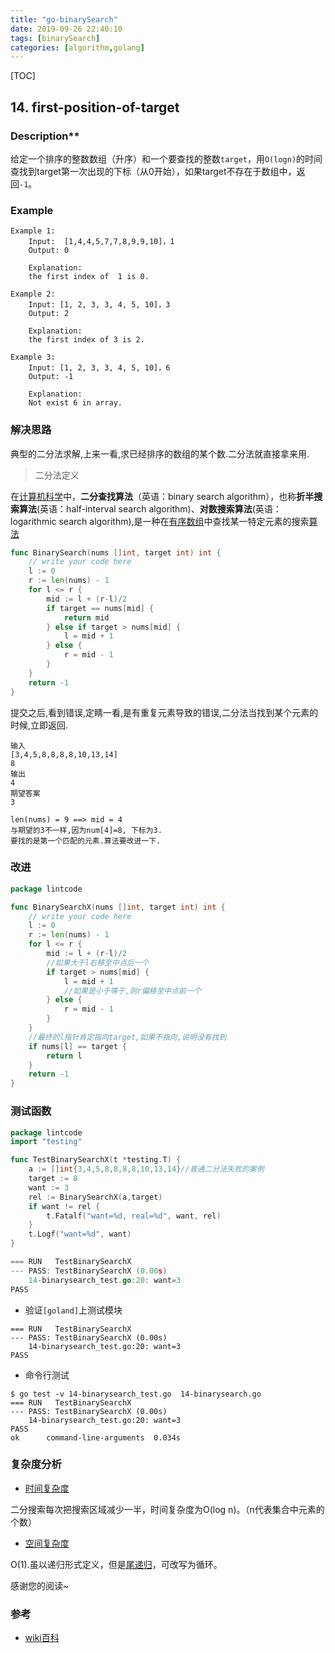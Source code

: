 ```yaml
---
title: "go-binarySearch"
date: 2019-09-26 22:40:10
tags: [binarySearch]
categories: [algorithm,golang] 
---
```


[TOC]

## 14. first-position-of-target

### Description**

给定一个排序的整数数组（升序）和一个要查找的整数`target`，用`O(logn)`的时间查找到target第一次出现的下标（从0开始），如果target不存在于数组中，返回`-1`。

### **Example**

```
Example 1:
	Input:  [1,4,4,5,7,7,8,9,9,10]，1
	Output: 0
	
	Explanation: 
	the first index of  1 is 0.

Example 2:
	Input: [1, 2, 3, 3, 4, 5, 10]，3
	Output: 2
	
	Explanation: 
	the first index of 3 is 2.

Example 3:
	Input: [1, 2, 3, 3, 4, 5, 10]，6
	Output: -1
	
	Explanation: 
	Not exist 6 in array.
```

### 解决思路

典型的二分法求解,上来一看,求已经排序的数组的某个数.二分法就直接拿来用.

>  二分法定义

在[计算机科学](https://zh.wikipedia.org/wiki/计算机科学)中，**二分查找算法**（英语：binary search algorithm），也称**折半搜索算法**(英语：half-interval search algorithm)、**对数搜索算法**(英语：logarithmic search algorithm),是一种在[有序数组](https://zh.wikipedia.org/wiki/有序数对)中查找某一特定元素的搜索[算法](https://zh.wikipedia.org/wiki/算法)

```go
func BinarySearch(nums []int, target int) int {
	// write your code here
	l := 0
	r := len(nums) - 1
	for l <= r {
		mid := l + (r-l)/2
		if target == nums[mid] {
			return mid
		} else if target > nums[mid] {
			l = mid + 1
		} else {
			r = mid - 1
		}
	}
	return -1
}
```

提交之后,看到错误,定睛一看,是有重复元素导致的错误,二分法当找到某个元素的时候,立即返回.

```
输入
[3,4,5,8,8,8,8,10,13,14]
8
输出
4
期望答案
3

len(nums) = 9 ==> mid = 4
与期望的3不一样,因为num[4]=8, 下标为3.
要找的是第一个匹配的元素.算法要改进一下.
```

### 改进

```go
package lintcode

func BinarySearchX(nums []int, target int) int {
	// write your code here
	l := 0
	r := len(nums) - 1
	for l <= r {
		mid := l + (r-l)/2
		//如果大于l右移至中点后一个
		if target > nums[mid] {
			l = mid + 1
			//如果是小于等于,则r偏移至中点前一个
		} else {
			r = mid - 1
		}
	}
	//最终的l指针肯定指向target,如果不指向,说明没有找到
	if nums[l] == target {
		return l
	}
	return -1
}
```

### 测试函数

```go
package lintcode
import "testing"

func TestBinarySearchX(t *testing.T) {
	a := []int{3,4,5,8,8,8,8,10,13,14}//普通二分法失败的案例
	target := 8
	want := 3
	rel := BinarySearchX(a,target)
	if want != rel {
		t.Fatalf("want=%d, real=%d", want, rel)
	}
	t.Logf("want=%d", want)
}

=== RUN   TestBinarySearchX
--- PASS: TestBinarySearchX (0.00s)
    14-binarysearch_test.go:20: want=3
PASS
```

- 验证`[goland]`上测试模块

```
=== RUN   TestBinarySearchX
--- PASS: TestBinarySearchX (0.00s)
    14-binarysearch_test.go:20: want=3
PASS
```

- 命令行测试

```
$ go test -v 14-binarysearch_test.go  14-binarysearch.go
=== RUN   TestBinarySearchX
--- PASS: TestBinarySearchX (0.00s)
    14-binarysearch_test.go:20: want=3
PASS
ok      command-line-arguments  0.034s
```

### 复杂度分析

- [时间复杂度](https://zh.wikipedia.org/wiki/时间复杂度)

二分搜索每次把搜索区域减少一半，时间复杂度为O(log n)。（n代表集合中元素的个数）

- [空间复杂度](https://zh.wikipedia.org/wiki/空间复杂度)

O(1).虽以递归形式定义，但是[尾递归](https://zh.wikipedia.org/wiki/尾递归)，可改写为循环。

感谢您的阅读~

### 参考

- [wiki百科](https://zh.wikipedia.org/wiki/二分搜索算法)

